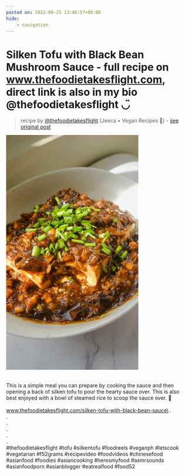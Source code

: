 ```yaml
---
posted on: 2022-08-25 13:46:57+00:00
hide:
    - navigation
---
```


# Silken Tofu with Black Bean Mushroom Sauce - full recipe on www.thefoodietakesflight.com, direct link is also in my bio @thefoodietakesflight ◡̈  

> recipe by [@thefoodietakesflight](https://www.instagram.com/thefoodietakesflight/) 
(Jeeca • Vegan Recipes 🥢) - [see original post](https://instagram.com/p/Chr0NTeJe67)

![](../img/thefoodietakesflight_25-08-2022_1308.png)

\
This is a simple meal you can prepare by cooking the sauce and then opening a back of silken tofu to pour the hearty sauce over. This is also best enjoyed with a bowl of steamed rice to scoop the sauce over. 🍚\
\
www.thefoodietakesflight.com/silken-tofu-with-black-bean-sauce\
.\
.\
.\
.\
.\
.\
\#thefoodietakesflight \#tofu \#silkentofu \#foodreels \#veganph \#letscook \#vegetarian \#f52grams \#recipevideo \#foodvideos \#chinesefood \#asianfood \#foodies \#asiancooking \#heresmyfood \#asmrsounds \#asianfoodporn \#asianblogger \#eatrealfood \#food52 